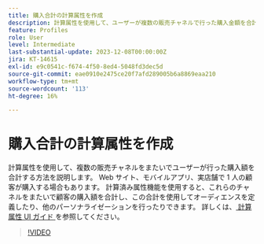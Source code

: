 ```yaml
---
title: 購入合計の計算属性を作成
description: 計算属性を使用して、ユーザーが複数の販売チャネルで行った購入金額を合計する方法を説明します。
feature: Profiles
role: User
level: Intermediate
last-substantial-update: 2023-12-08T00:00:00Z
jira: KT-14615
exl-id: e9c0541c-f674-4f50-8ed4-5048fd3dec5d
source-git-commit: eae0910e2475ce20f7afd289005b6a8869eaa210
workflow-type: tm+mt
source-wordcount: '113'
ht-degree: 16%

---
```


# 購入合計の計算属性を作成

計算属性を使用して、複数の販売チャネルをまたいでユーザーが行った購入額を合計する方法を説明します。 Web サイト、モバイルアプリ、実店舗で 1 人の顧客が購入する場合もあります。 計算済み属性機能を使用すると、これらのチャネルをまたいで顧客の購入額を合計し、この合計を使用してオーディエンスを定義したり、他のパーソナライゼーションを行ったりできます。 詳しくは、[ 計算属性 UI ガイド ](https://experienceleague.adobe.com/docs/experience-platform/profile/computed-attributes/ui.html?) を参照してください。

>[!VIDEO](https://video.tv.adobe.com/v/3425899?learn=on)
